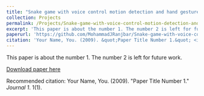 ```yaml
---
title: "Snake game with voice control motion detection and hand gesture recognition"
collection: Projects
permalink: /Projects/Snake-game-with-voice-control-motion-detection-and-hand-gesture-recognition
excerpt: 'This paper is about the number 1. The number 2 is left for future work.'
paperurl: 'https://github.com/MohammadJRanjbar/Snake-game-with-voice-control-motion-detection-and-hand-gesture-recognition'
citation: 'Your Name, You. (2009). &quot;Paper Title Number 1.&quot; <i>Journal 1</i>. 1(1).'
---
```

This paper is about the number 1. The number 2 is left for future work.

[Download paper here](http://academicpages.github.io/files/paper1.pdf)

Recommended citation: Your Name, You. (2009). "Paper Title Number 1." <i>Journal 1</i>. 1(1).
